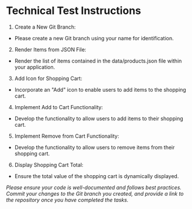 # Technical Test Instructions
1. Create a New Git Branch:
  - Please create a new Git branch using your name for identification.

2. Render Items from JSON File:
  - Render the list of items contained in the data/products.json file within your application.

3. Add Icon for Shopping Cart:
  - Incorporate an "Add" icon to enable users to add items to the shopping cart.

4. Implement Add to Cart Functionality:
  - Develop the functionality to allow users to add items to their shopping cart.

5. Implement Remove from Cart Functionality:
  - Develop the functionality to allow users to remove items from their shopping cart.

6. Display Shopping Cart Total:
  - Ensure the total value of the shopping cart is dynamically displayed.

_Please ensure your code is well-documented and follows best practices. Commit your changes to the Git branch you created, and provide a link to the repository once you have completed the tasks._